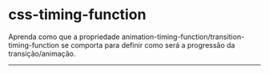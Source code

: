 # css-timing-function
Aprenda como que a propriedade animation-timing-function/transition-timing-function se comporta para definir como será a progressão da transição/animação.

<hr>
